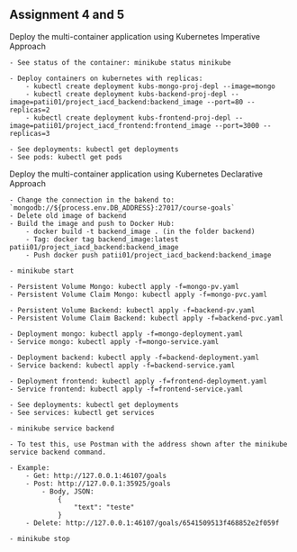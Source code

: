 ## Assignment 4 and 5

Deploy the multi-container application using Kubernetes Imperative Approach

    - See status of the container: minikube status minikube

    - Deploy containers on kubernetes with replicas: 
        - kubectl create deployment kubs-mongo-proj-depl --image=mongo
        - kubectl create deployment kubs-backend-proj-depl --image=patii01/project_iacd_backend:backend_image --port=80 --replicas=2
        - kubectl create deployment kubs-frontend-proj-depl --image=patii01/project_iacd_frontend:frontend_image --port=3000 --replicas=3

    - See deployments: kubectl get deployments
    - See pods: kubectl get pods

Deploy the multi-container application using Kubernetes Declarative Approach

    - Change the connection in the bakend to: `mongodb://${process.env.DB_ADDRESS}:27017/course-goals`
    - Delete old image of backend
    - Build the image and push to Docker Hub: 
        - docker build -t backend_image . (in the folder backend)
        - Tag: docker tag backend_image:latest patii01/project_iacd_backend:backend_image
        - Push docker push patii01/project_iacd_backend:backend_image

    - minikube start
    
    - Persistent Volume Mongo: kubectl apply -f=mongo-pv.yaml
    - Persistent Volume Claim Mongo: kubectl apply -f=mongo-pvc.yaml

    - Persistent Volume Backend: kubectl apply -f=backend-pv.yaml
    - Persistent Volume Claim Backend: kubectl apply -f=backend-pvc.yaml

    - Deployment mongo: kubectl apply -f=mongo-deployment.yaml 
    - Service mongo: kubectl apply -f=mongo-service.yaml 

    - Deployment backend: kubectl apply -f=backend-deployment.yaml 
    - Service backend: kubectl apply -f=backend-service.yaml 

    - Deployment frontend: kubectl apply -f=frontend-deployment.yaml
    - Service frontend: kubectl apply -f=frontend-service.yaml

    - See deployments: kubectl get deployments
    - See services: kubectl get services

    - minikube service backend

    - To test this, use Postman with the address shown after the minikube service backend command.

    - Example:
        - Get: http://127.0.0.1:46107/goals
        - Post: http://127.0.0.1:35925/goals
            - Body, JSON:
                {
                    "text": "teste"
                }
        - Delete: http://127.0.0.1:46107/goals/6541509513f468852e2f059f

    - minikube stop




    
